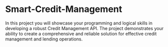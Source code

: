 # Smart-Credit-Management
In this project you will showcase your programming and logical skills in developing a robust Credit Management API. The project demonstrates your ability to create a comprehensive and reliable solution for effective credit management and lending operations.
